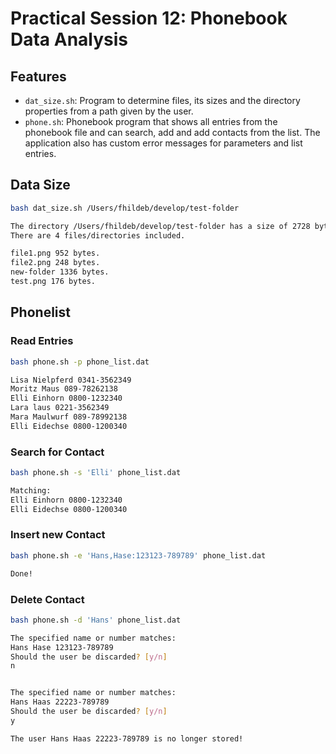 # Practical Session 12: Phonebook Data Analysis

## Features

- `dat_size.sh`: Program to determine files, its sizes and the directory properties from a path given by the user.
- `phone.sh`: Phonebook program that shows all entries from the phonebook file and can search, add and add contacts from the list. The application also has custom error messages for parameters and list entries.

## Data Size

```bash
bash dat_size.sh /Users/fhildeb/develop/test-folder
```

```bash
The directory /Users/fhildeb/develop/test-folder has a size of 2728 bytes.
There are 4 files/directories included.

file1.png 952 bytes.
file2.png 248 bytes.
new-folder 1336 bytes.
test.png 176 bytes.
```

## Phonelist

### Read Entries

```bash
bash phone.sh -p phone_list.dat
```

```bash
Lisa Nielpferd 0341-3562349
Moritz Maus 089-78262138
Elli Einhorn 0800-1232340
Lara laus 0221-3562349
Mara Maulwurf 089-78992138
Elli Eidechse 0800-1200340
```

### Search for Contact

```bash
bash phone.sh -s 'Elli' phone_list.dat
```

```bash
Matching:
Elli Einhorn 0800-1232340
Elli Eidechse 0800-1200340
```

### Insert new Contact

```bash
bash phone.sh -e 'Hans,Hase:123123-789789' phone_list.dat
```

```bash
Done!
```

### Delete Contact

```bash
bash phone.sh -d 'Hans' phone_list.dat
```

```bash
The specified name or number matches:
Hans Hase 123123-789789
Should the user be discarded? [y/n]
n


The specified name or number matches:
Hans Haas 22223-789789
Should the user be discarded? [y/n]
y

The user Hans Haas 22223-789789 is no longer stored!
```
